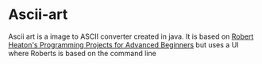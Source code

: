 # Ascii-art
Ascii art is a image to ASCII converter created in java. It is based on [Robert Heaton's Programming Projects for Advanced Beginners](https://robertheaton.com/2018/06/12/programming-projects-for-advanced-beginners-ascii-art/) but uses a UI where Roberts is based on the command line
